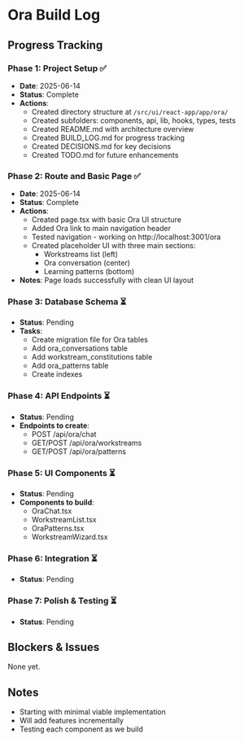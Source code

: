 # Ora Build Log

## Progress Tracking

### Phase 1: Project Setup ✅
- **Date**: 2025-06-14
- **Status**: Complete
- **Actions**:
  - Created directory structure at `/src/ui/react-app/app/ora/`
  - Created subfolders: components, api, lib, hooks, types, tests
  - Created README.md with architecture overview
  - Created BUILD_LOG.md for progress tracking
  - Created DECISIONS.md for key decisions
  - Created TODO.md for future enhancements

### Phase 2: Route and Basic Page ✅
- **Date**: 2025-06-14
- **Status**: Complete
- **Actions**:
  - Created page.tsx with basic Ora UI structure
  - Added Ora link to main navigation header
  - Tested navigation - working on http://localhost:3001/ora
  - Created placeholder UI with three main sections:
    - Workstreams list (left)
    - Ora conversation (center)
    - Learning patterns (bottom)
- **Notes**: Page loads successfully with clean UI layout

### Phase 3: Database Schema ⏳
- **Status**: Pending
- **Tasks**:
  - Create migration file for Ora tables
  - Add ora_conversations table
  - Add workstream_constitutions table
  - Add ora_patterns table
  - Create indexes

### Phase 4: API Endpoints ⏳
- **Status**: Pending
- **Endpoints to create**:
  - POST /api/ora/chat
  - GET/POST /api/ora/workstreams
  - GET/POST /api/ora/patterns

### Phase 5: UI Components ⏳
- **Status**: Pending
- **Components to build**:
  - OraChat.tsx
  - WorkstreamList.tsx
  - OraPatterns.tsx
  - WorkstreamWizard.tsx

### Phase 6: Integration ⏳
- **Status**: Pending

### Phase 7: Polish & Testing ⏳
- **Status**: Pending

## Blockers & Issues

None yet.

## Notes

- Starting with minimal viable implementation
- Will add features incrementally
- Testing each component as we build